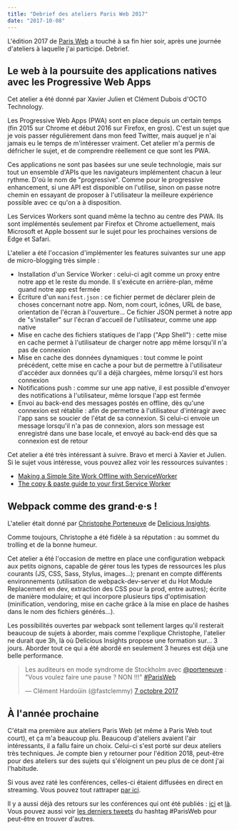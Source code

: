 ```yaml
---
title: "Debrief des ateliers Paris Web 2017"
date: "2017-10-08"
---
```


L'édition 2017 de [Paris Web](https://www.paris-web.fr/) a touché à sa fin hier
soir, après une journée d'ateliers à laquelle j'ai participé. Debrief.

## Le web à la poursuite des applications natives avec les Progressive Web Apps

Cet atelier a été donné par Xavier Julien et Clément Dubois d'OCTO Technology.

Les Progressive Web Apps (PWA) sont en place depuis un certain temps (fin 2015
sur Chrome et début 2016 sur Firefox, en gros). C'est un sujet que je vois
passer régulièrement dans mon feed Twitter, mais auquel je n'ai jamais eu le
temps de m'intéresser vraiment. Cet atelier m'a permis de défricher le sujet,
et de comprendre réellement ce que sont les PWA.

Ces applications ne sont pas basées sur une seule technologie, mais sur tout un
ensemble d'APIs que les navigateurs implémentent chacun à leur rythme. D'où le
nom de "progressive". Comme pour le progressive enhancement, si une API est
disponible on l'utilise, sinon on passe notre chemin en essayant de proposer à
l'utilisateur la meilleure expérience possible avec ce qu'on a à disposition.

Les Services Workers sont quand même la techno au centre des PWA. Ils sont
implémentés seulement par Firefox et Chrome actuellement, mais Microsoft et
Apple bossent sur le sujet pour les prochaines versions de Edge et Safari.

L'atelier a été l'occasion d'implémenter les features suivantes sur une app de
micro-blogging très simple :

* Installation d'un Service Worker : celui-ci agit comme un proxy entre notre
  app et le reste du monde. Il s'exécute en arrière-plan, même quand notre app
  est fermée
* Écriture d'un `manifest.json` : ce fichier permet de déclarer plein de choses
  concernant notre app. Nom, nom court, icônes, URL de base, orientation de
  l'écran à l'ouverture... Ce fichier JSON permet à notre app de "s'installer"
  sur l'écran d'accueil de l'utilisateur, comme une app native
* Mise en cache des fichiers statiques de l'app ("App Shell") : cette mise en
  cache permet à l'utilisateur de charger notre app même lorsqu'il n'a pas de
  connexion
* Mise en cache des données dynamiques : tout comme le point précédent, cette
  mise en cache a pour but de permettre à l'utilisateur d'accéder aux données
  qu'il a déjà chargées, même lorsqu'il est hors connexion
* Notifications push : comme sur une app native, il est possible d'envoyer des
  notifications à l'utilisateur, même lorsque l'app est fermée
* Envoi au back-end des messages postés en offline, dès qu'une connexion est
  rétablie : afin de permettre à l'utilisateur d'intéragir avec l'app sans se
  soucier de l'état de sa connexion. Si celui-ci envoie un message lorsqu'il n'a
  pas de connexion, alors son message est enregistré dans une base locale, et
  envoyé au back-end dès que sa connexion est de retour

Cet atelier a été très intéressant à suivre. Bravo et merci à Xavier et Julien.
Si le sujet vous intéresse, vous pouvez allez voir les ressources suivantes :

* [Making a Simple Site Work Offline with
  ServiceWorker](https://ponyfoo.com/articles/simple-offline-site-serviceworker)
* [The copy & paste guide to your first Service
  Worker](https://remysharp.com/2016/03/22/the-copy--paste-guide-to-your-first-service-worker)

## Webpack comme des grand·e·s !

L'atelier était donné par [Christophe
Porteneuve](https://twitter.com/porteneuve) de [Delicious
Insights](https://delicious-insights.com/).

Comme toujours, Christophe a été fidèle à sa réputation : au sommet du trolling
et de la bonne humeur.

Cet atelier a été l'occasion de mettre en place une configuration webpack aux
petits oignons, capable de gérer tous les types de ressources les plus courants
(JS, CSS, Sass, Stylus, images...); prenant en compte différents environnements
(utilisation de webpack-dev-server et du Hot Module Replacement en dev,
extraction des CSS pour la prod, entre autres); écrite de manière modulaire; et
qui incorpore plusieurs tips d'optimisation (minification, vendoring, mise en
cache grâce à la mise en place de hashes dans le nom des fichiers générés...).

Les possibilités ouvertes par webpack sont tellement larges qu'il resterait
beaucoup de sujets à aborder, mais comme l'explique Christophe, l'atelier ne
durait que 3h, là où Delicious Insights propose une formation sur... 3 jours.
Aborder tout ce qui a été abordé en seulement 3 heures est déjà une belle
performance.

<blockquote class="twitter-tweet" data-lang="fr"><p lang="fr" dir="ltr">Les auditeurs en mode syndrome de Stockholm avec <a href="https://twitter.com/porteneuve?ref_src=twsrc%5Etfw">@porteneuve</a> : &quot;Vous voulez faire une pause ? NON !!!&quot; <a href="https://twitter.com/hashtag/ParisWeb?src=hash&amp;ref_src=twsrc%5Etfw">#ParisWeb</a></p>&mdash; Clément Hardoüin (@fastclemmy) <a href="https://twitter.com/fastclemmy/status/916665737040756736?ref_src=twsrc%5Etfw">7 octobre 2017</a></blockquote>
<script async src="//platform.twitter.com/widgets.js" charset="utf-8"></script>

## À l'année prochaine

C'était ma première aux ateliers Paris Web (et même à Paris Web tout court), et
ça m'a beaucoup plu. Beaucoup d'ateliers avaient l'air intéressants, il a fallu
faire un choix. Celui-ci s'est porté sur deux ateliers très techniques. Je
compte bien y retourner pour l'édition 2018, peut-être pour des ateliers sur
des sujets qui s'éloignent un peu plus de ce dont j'ai l'habitude.

Si vous avez raté les conférences, celles-ci étaient diffusées en direct en
streaming. Vous pouvez tout rattraper [par ici](http://direct.paris-web.fr/).

Il y a aussi déjà des retours sur les conférences qui ont été publiés :
[ici](https://www.6x8.org/2017/10/mon-paris-web-2017/) et
[là](https://blog.maisonkleop.com/posts/paris-web-2017-1/). Vous pouvez aussi
voir [les derniers tweets](https://twitter.com/search?f=tweets&q=%23parisweb)
du hashtag #ParisWeb pour peut-être en trouver d'autres.
